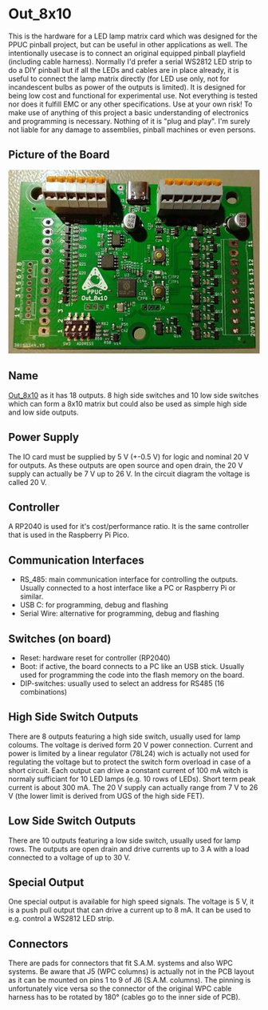 # Out_8x10
This is the hardware for a LED lamp matrix card which was designed for the PPUC pinball project, but can be useful in other applications as well. The intentionally usecase is to connect an original equipped pinball playfield (including cable harness). Normally I'd prefer a serial WS2812 LED strip to do a DIY pinball but if all the LEDs and cables are in place already, it is useful to connect the lamp matrix directly (for LED use only, not for incandescent bulbs as power of the outputs is limited).
It is designed for being low cost and functional for experimental use.
Not everything is tested nor does it fulfill EMC or any other specifications.
Use at your own risk!
To make use of anything of this project a basic understanding of electronics and programming is necessary. Nothing of it is "plug and play". I'm surely not liable for any damage to assemblies, pinball machines or even persons.

## Picture of the Board
![PCB Pic](https://github.com/PPUC/Hardware_Out_8x10/raw/master/Out_8x10/PCB_Out_8x10.jpg)

## Name
[Out_8x10](https://github.com/PPUC/Hardware_Out_8x10/) as it has 18 outputs. 8 high side switches and 10 low side switches which can form a 8x10 matrix but could also be used as simple high side and low side outputs.

## Power Supply
The IO card must be supplied by 5 V (+-0.5 V) for logic and nominal 20 V for outputs. As these outputs are open source and open drain, the 20 V supply can actually be 7 V up to 26 V. In the circuit diagram the voltage is called 20 V.

## Controller
A RP2040 is used for it's cost/performance ratio. It is the same controller that is used in the Raspberry Pi Pico.

## Communication Interfaces
* RS_485: main communication interface for controlling the outputs. Usually connected to a host interface like a PC or Raspberry Pi or similar.
* USB C: for programming, debug and flashing
* Serial Wire: alternative for programming, debug and flashing

## Switches (on board)
* Reset: hardware reset for controller (RP2040)
* Boot: if active, the board connects to a PC like an USB stick. Usually used for programming the code into the flash memory on the board.
* DIP-switches: usually used to select an address for RS485 (16 combinations)

## High Side Switch Outputs
There are 8 outputs featuring a high side switch, usually used for lamp coloums. The voltage is derived form 20 V power connection. Current and power is limited by a linear regulator (78L24) wich is actually not used for regulating the voltage but to protect the switch form overload in case of a short circuit. Each output can drive a constant current of 100 mA witch is normaly sufficiant for 10 LED lamps (e.g. 10 rows of LEDs). Short term peak current is about 300 mA. The 20 V supply can actually range from 7 V to 26 V (the lower limit is derived from UGS of the high side FET).

## Low Side Switch Outputs
There are 10 outputs featuring a low side switch, usually used for lamp rows. The outputs are open drain and drive currents up to 3 A with a load connected to a voltage of up to 30 V.

## Special Output
One special output is available for high speed signals. The voltage is 5 V, it is a push pull output that can drive a current up to 8 mA. It can be used to e.g. control a WS2812 LED strip.

## Connectors
There are pads for connectors that fit S.A.M. systems and also WPC systems. Be aware that J5 (WPC columns) is actually not in the PCB layout as it can be mounted on pins 1 to 9 of J6 (S.A.M. columns). The pinning is unfortunately vice versa so the connector of the original WPC cable harness has to be rotated by 180° (cables go to the inner side of PCB).
